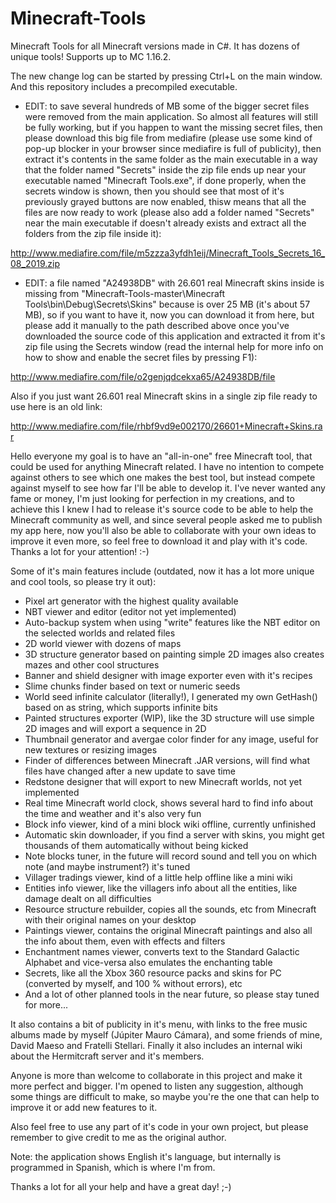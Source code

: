 # Minecraft-Tools
Minecraft Tools for all Minecraft versions made in C#. It has dozens of unique tools! Supports up to MC 1.16.2.

The new change log can be started by pressing Ctrl+L on the main window. And this repository includes a precompiled executable.

* EDIT: to save several hundreds of MB some of the bigger secret files were removed from the main application. So almost all features will still be fully working, but if you happen to want the missing secret files, then please download this big file from mediafire (please use some kind of pop-up blocker in your browser since mediafire is full of publicity), then extract it's contents in the same folder as the main executable in a way that the folder named "Secrets" inside the zip file ends up near your executable named "Minecraft Tools.exe", if done properly, when the secrets window is shown, then you should see that most of it's previously grayed buttons are now enabled, thisw means that all the files are now ready to work (please also add a folder named "Secrets" near the main executable if doesn't already exists and extract all the folders from the zip file inside it):

http://www.mediafire.com/file/m5zzza3yfdh1eij/Minecraft_Tools_Secrets_16_08_2019.zip

* EDIT: a file named "A24938DB" with 26.601 real Minecraft skins inside is missing from "Minecraft-Tools-master\Minecraft Tools\bin\Debug\Secrets\Skins\" because is over 25 MB (it's about 57 MB), so if you want to have it, now you can download it from here, but please add it manually to the path described above once you've downloaded the source code of this application and extracted it from it's zip file using the Secrets window (read the internal help for more info on how to show and enable the secret files by pressing F1):

http://www.mediafire.com/file/o2genjqdcekxa65/A24938DB/file

Also if you just want 26.601 real Minecraft skins in a single zip file ready to use here is an old link:

http://www.mediafire.com/file/rhbf9vd9e002170/26601+Minecraft+Skins.rar

Hello everyone my goal is to have an "all-in-one" free Minecraft tool, that could be used for anything Minecraft related. I have no intention to compete against others to see which one makes the best tool, but instead compete against myself to see how far I'll be able to develop it. I've never wanted any fame or money, I'm just looking for perfection in my creations, and to achieve this I knew I had to release it's source code to be able to help the Minecraft community as well, and since several people asked me to publish my app here, now you'll also be able to collaborate with your own ideas to improve it even more, so feel free to download it and play with it's code. Thanks a lot for your attention! :-)

Some of it's main features include (outdated, now it has a lot more unique and cool tools, so please try it out):

- Pixel art generator with the highest quality available
- NBT viewer and editor (editor not yet implemented)
- Auto-backup system when using "write" features like the NBT editor on the selected worlds and related files
- 2D world viewer with dozens of maps
- 3D structure generator based on painting simple 2D images also creates mazes and other cool structures
- Banner and shield designer with image exporter even with it's recipes
- Slime chunks finder based on text or numeric seeds
- World seed infinite calculator (literally!), I generated my own GetHash() based on as string, which supports infinite bits
- Painted structures exporter (WIP), like the 3D structure will use simple 2D images and will export a sequence in 2D
- Thumbnail generator and avergae color finder for any image, useful for new textures or resizing images
- Finder of differences between Minecraft .JAR versions, will find what files have changed after a new update to save time
- Redstone designer that will export to new Minecraft worlds, not yet implemented
- Real time Minecraft world clock, shows several hard to find info about the time and weather and it's also very fun
- Block info viewer, kind of a mini block wiki offline, currently unfinished
- Automatic skin downloader, if you find a server with skins, you might get thousands of them automatically without being kicked
- Note blocks tuner, in the future will record sound and tell you on which note (and maybe instrument?) it's tuned
- Villager tradings viewer, kind of a little help offline like a mini wiki
- Entities info viewer, like the villagers info about all the entities, like damage dealt on all difficulties
- Resource structure rebuilder, copies all the sounds, etc from Minecraft with their original names on your desktop
- Paintings viewer, contains the original Minecraft paintings and also all the info about them, even with effects and filters
- Enchantment names viewer, converts text to the Standard Galactic Alphabet and vice-versa also emulates the enchanting table
- Secrets, like all the Xbox 360 resource packs and skins for PC (converted by myself, and 100 % without errors), etc
- And a lot of other planned tools in the near future, so please stay tuned for more...

It also contains a bit of publicity in it's menu, with links to the free music albums made by myself (Júpiter Mauro Cámara),
and some friends of mine, David Maeso and Fratelli Stellari. Finally it also includes an internal wiki about the Hermitcraft server and it's members.

Anyone is more than welcome to collaborate in this project and make it more perfect and bigger. I'm opened to listen any suggestion, although some things are difficult to make, so maybe you're the one that can help to improve it or add new features to it.

Also feel free to use any part of it's code in your own project, but please remember to give credit to me as the original author.

Note: the application shows English it's language, but internally is programmed in Spanish, which is where I'm from.

Thanks a lot for all your help and have a great day! ;-)
